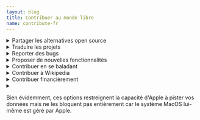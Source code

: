 ```yaml
---
layout: blog
title: Contribuer au monde libre
name: contribute-fr
---
```


<!-- --------------------------------------------- -->
<details>
<summary>
Partager les alternatives open source
</summary>

En parlant de ces alternatives autour de vous, vous contribuer à l'essor de ces projets. Plus ces projets sont importants, plus il y a de contributeur⋅ices.

</details>

<!-- --------------------------------------------- -->
<details>
<summary>
Traduire les projets
</summary>

Si vous maitrisez plusieurs langues, vous pouvez participer à la traduction des outils open source que vous utilisez.

</details>

<!-- --------------------------------------------- -->
<details>
<summary>
Reporter des bugs
</summary>

Lorsque vous rencontrez une anomalie, vous pouvez la faire remonter à l'équipe de développeur pour que celle-ci soit corrigée plus rapidement.

</details>

<!-- --------------------------------------------- -->
<details>
<summary>
Proposer de nouvelles fonctionnalités
</summary>

Si vous trouvez qu'une fonctionnalité manque à une application, vous pouvez proposer que cette fonctionnalité soit ajoutée.

</details>

<!-- --------------------------------------------- -->
<details>
<summary>
Contribuer en se baladant
</summary>

Streetcomplete est une application

</details>

<!-- --------------------------------------------- -->
<details>
<summary>
Contribuer à Wikipedia
</summary>

Wikipedia

</details>

<!-- --------------------------------------------- -->
<details>
<summary>
Contribuer financièrement
</summary>

De nombreux projets ont un modèle économique basé sur les dons. Les aider financièrement est donc essentiel. Si vous le pouvez, ces projets proposent souvent de devenir donateur⋅ice régulier⋅ère, une sorte d'abonnement garantissant leur indépendance. Ils proposent également des dons ponctuels.

</details>

<!-- --------------------------------------------- -->
<details>
<summary>
</summary>

</details>

Bien évidemment, ces options restreignent la capacité d'Apple à pister vos données mais ne les bloquent pas entièrement car le système MacOS lui-même est géré par Apple.
